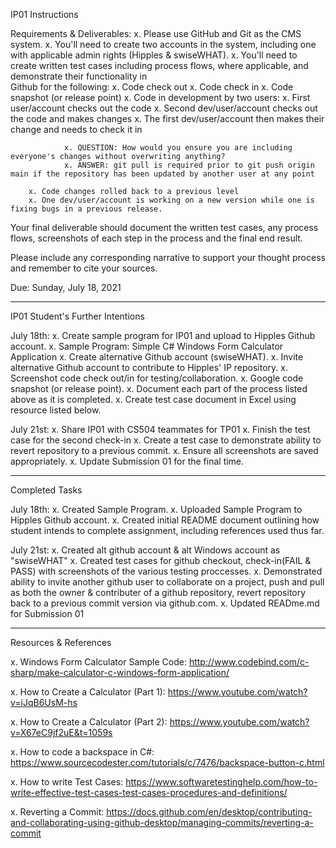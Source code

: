 IP01 Instructions

Requirements & Deliverables:
x. Please use GitHub and Git as the CMS system.
x. You'll need to create two accounts in the system, including one with applicable admin rights (Hipples & swiseWHAT).
x. You'll need to create written test cases including process flows, where applicable, and demonstrate their functionality in       
   Github for the following:
        x. Code check out
        x. Code check in
        x. Code snapshot (or release point)
        x. Code in development by two users:
            x. First user/account checks out the code
            x. Second dev/user/account checks out the code and makes changes
            x. The first dev/user/account then makes their change and needs to check it in
                     
                x. QUESTION: How would you ensure you are including everyone's changes without overwriting anything?            
                x. ANSWER: git pull is required prior to git push origin main if the repository has been updated by another user at any point                     
        
        x. Code changes rolled back to a previous level
        x. One dev/user/account is working on a new version while one is fixing bugs in a previous release.

Your final deliverable should document the written test cases, any process flows, screenshots of each step in the process and the final end result.  

Please include any corresponding narrative to support your thought process and remember to cite your sources. 

Due: Sunday, July 18, 2021

------------------------------------------------------------------------------------------------------------------------------------
IP01 Student's Further Intentions

July 18th:
x. Create sample program for IP01 and upload to Hipples Github account. 
        x. Sample Program: Simple C# Windows Form Calculator Application
x. Create alternative Github account (swiseWHAT). 
x. Invite alternative Github account to contribute to Hipples' IP repository. 
        x. Screenshot code check out/in for testing/collaboration. 
        x. Google code snapshot (or release point). 
        x. Document each part of the process listed above as it is completed. 
x. Create test case document in Excel using resource listed below. 

July 21st: 
x. Share IP01 with CS504 teammates for TP01
x. Finish the test case for the second check-in
x. Create a test case to demonstrate ability to revert repository to a previous commit. 
x. Ensure all screenshots are saved appropriately. 
x. Update Submission 01 for the final time. 

------------------------------------------------------------------------------------------------------------------------------------
Completed Tasks 

July 18th:
x. Created Sample Program. 
x. Uploaded Sample Program to Hipples Github account. 
x. Created initial README document outlining how student intends to complete assignment, including references used thus far. 

July 21st:
x. Created alt github account & alt Windows account as "swiseWHAT"
x. Created test cases for github checkout, check-in(FAIL & PASS) with screenshots of the various testing proccesses. 
x. Demonstrated ability to invite another github user to collaborate on a project, push and pull as both the owner & contributer of a github repository, 
   revert repository back to a previous commit version via github.com.
x. Updated READme.md for Submission 01

------------------------------------------------------------------------------------------------------------------------------------
Resources & References

x. Windows Form Calculator Sample Code:
http://www.codebind.com/c-sharp/make-calculator-c-windows-form-application/

x. How to Create a Calculator (Part 1):
https://www.youtube.com/watch?v=iJqB6UsM-hs

x. How to Create a Calculator (Part 2):
https://www.youtube.com/watch?v=X67eC9jf2uE&t=1059s

x. How to code a backspace in C#:
https://www.sourcecodester.com/tutorials/c/7476/backspace-button-c.html

x. How to write Test Cases:
https://www.softwaretestinghelp.com/how-to-write-effective-test-cases-test-cases-procedures-and-definitions/

x. Reverting a Commit:
https://docs.github.com/en/desktop/contributing-and-collaborating-using-github-desktop/managing-commits/reverting-a-commit


